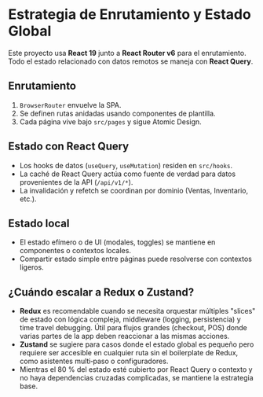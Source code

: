 # Estrategia de Enrutamiento y Estado Global

Este proyecto usa **React 19** junto a **React Router v6** para el enrutamiento.
Todo el estado relacionado con datos remotos se maneja con **React Query**.

## Enrutamiento

1. `BrowserRouter` envuelve la SPA.
2. Se definen rutas anidadas usando componentes de plantilla.
3. Cada página vive bajo `src/pages` y sigue Atomic Design.

## Estado con React Query

- Los hooks de datos (`useQuery`, `useMutation`) residen en `src/hooks`.
- La caché de React Query actúa como fuente de verdad para datos provenientes de la API (`/api/v1/*`).
- La invalidación y refetch se coordinan por dominio (Ventas, Inventario, etc.).

## Estado local

- El estado efímero o de UI (modales, toggles) se mantiene en componentes o contextos locales.
- Compartir estado simple entre páginas puede resolverse con contextos ligeros.

## ¿Cuándo escalar a Redux o Zustand?

- **Redux** es recomendable cuando se necesita orquestar múltiples
  "slices" de estado con lógica compleja, middleware (logging,
  persistencia) y time travel debugging. Útil para flujos grandes
  (checkout, POS) donde varias partes de la app deben reaccionar a las
  mismas acciones.
- **Zustand** se sugiere para casos donde el estado global es pequeño pero
  requiere ser accesible en cualquier ruta sin el boilerplate de Redux,
  como asistentes multi‑paso o configuradores.
- Mientras el 80 % del estado esté cubierto por React Query o contexto y
  no haya dependencias cruzadas complicadas, se mantiene la estrategia
  base.

